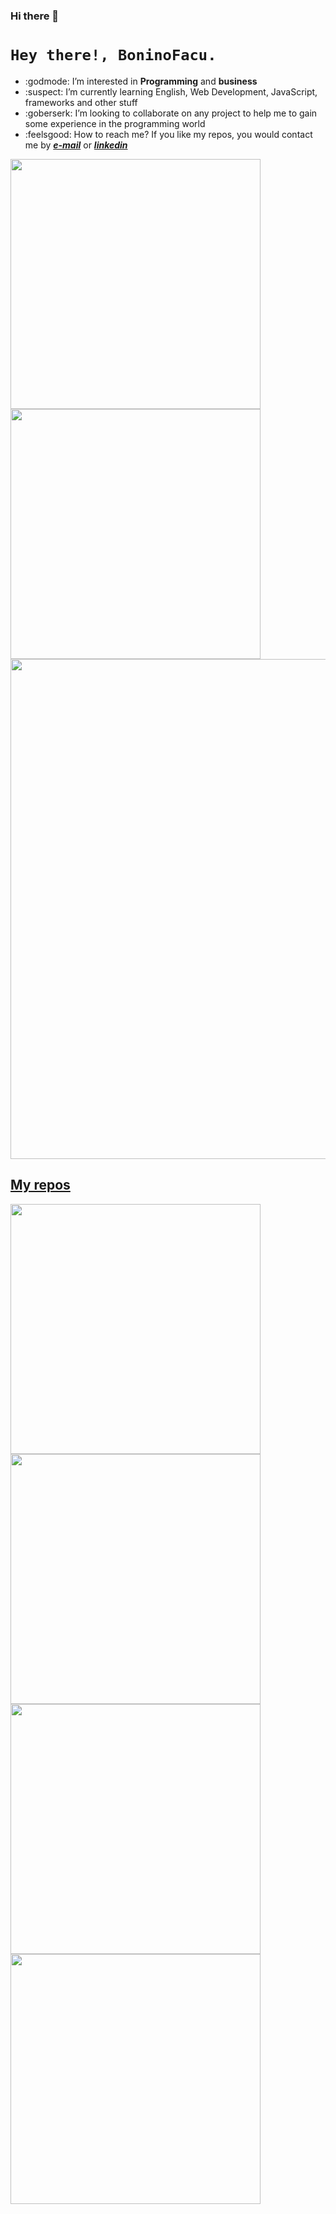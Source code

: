 ### Hi there 👋


# ```Hey there!, BoninoFacu.```

* :godmode: I’m interested in **Programming** and **business**
* :suspect: I’m currently learning English, Web Development, JavaScript, frameworks and other stuff
* :goberserk: I’m looking to collaborate on any project to help me to gain some experience in the programming world
* :feelsgood: How to reach me? If you like my repos, you would contact me by _**[e-mail](mailto:boninofacundolas@gmail.com)**_ or _**[linkedin](https://www.linkedin.com/in/boninofacundo/)**_

  
<p align="left">
  <a href="https://github.com/BoninoFacu"><img width="400" src="https://github-readme-stats.vercel.app/api?username=boninofacu&show_icons=true&theme=tokyonight">
  <a href="https://github.com/BoninoFacu"><img width="400" src="https://github-readme-stats.vercel.app/api/top-langs/?username=eichenbergerche&hide=html,scss,css,shell&langs_count=10&layout=compact&theme=tokyonight">
  <a href="https://github.com/BoninoFacu"><img width="800" src="https://github-profile-trophy.vercel.app/?username=eichenbergerche&row=1&column=5&theme=tokyonight">
</p>
    
## My repos
    
<p align="left">
  
   <a href="https://github.com/BoninoFacu/bot-ivational"><img width="400" src="https://github-readme-stats.vercel.app/api/pin/?username=eichenbergerche&repo=bot-ivational&langs_count=5&theme=tokyonight">
  <a href="https://github.com/BoninoFacu/PythonCousera"><img width="400" src="https://github-readme-stats.vercel.app/api/pin/?username=eichenbergerche&card_height=300&&repo=PythonCousera&langs_count=5&layout=compact&theme=tokyonight">
  <a href="https://github.com/BoninoFacu/todo-list"><img width="400" src="https://github-readme-stats.vercel.app/api/pin/?username=eichenbergerche&repo=todo-list&layout=compact&theme=tokyonight">
  <a href="https://github.com/BoninoFacu/github-readme-stats-tuto"><img width="400" src="https://github-readme-stats.vercel.app/api/pin/?username=eichenbergerche&repo=github-readme-stats-tuto&hide=html,scss,css&langs_count=10&layout=compact&theme=tokyonight">
</p>  
    
